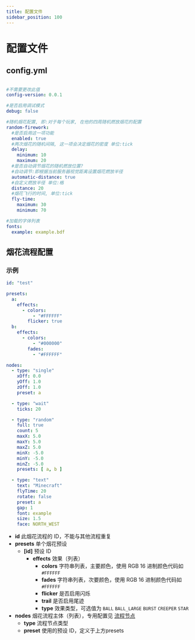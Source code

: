 ```yaml
---
title: 配置文件
sidebar_position: 100
---
```


# 配置文件

## config.yml

```yaml

#不需要更改此值
config-version: 0.0.1

#是否启用调试模式
debug: false

#随机烟花配置, 即:对于每个玩家, 在他的四周随机燃放烟花的配置
random-firework:
  #是否启用这一项功能
  enabled: true
  #两次烟花的随机间隔, 这一项会决定烟花的密度 单位:tick
  delay:
    minimum: 10
    maximum: 20
  #是否自动调节烟花的随机燃放位置?
  #自动调节:即根据当前服务器视觉距离设置烟花燃放半径
  automatic-distance: true
  #自定义燃放半径 单位:格
  distance: 20
  #烟花飞行的时间, 单位:tick
  fly-time:
    maximum: 30
    minimum: 70

#加载的字体列表
fonts:
  example: example.bdf
```

## 烟花流程配置

### 示例

```yaml
id: "test"

presets:
  a:
    effects:
      - colors:
          - "#FFFFFF"
        flicker: true
  b:
    effects:
      - colors:
          - "#000000"
        fades:
          - "#FFFFFF"

nodes:
  - type: "single"
    xOff: 0.0
    yOff: 1.0
    zOff: 1.0
    preset: a

  - type: "wait"
    ticks: 20

  - type: "random"
    full: true
    count: 5
    maxX: 5.0
    maxY: 5.0
    maxZ: 5.0
    minX: -5.0
    minY: -5.0
    minZ: -5.0
    presets: [ a, b ]

  - type: "text"
    text: "Minecraft"
    flyTime: 20
    rotate: false
    preset: a
    gap: 1
    font: example
    size: 1.5
    face: NORTH_WEST

```

- **id** 此烟花流程的 ID，不能与其他流程重复
- **presets** 单个烟花预设
  - **[id]** 预设 ID
    - **effects** 效果（列表）
      - **colors** 字符串列表，主要颜色，使用 RGB 16 进制颜色代码如 `#FFFFFF`
      - **fades** 字符串列表，次要颜色，使用 RGB 16 进制颜色代码如 `#FFFFFF`
      - **flicker** 是否启用闪烁
      - **trail** 是否启用尾迹
      - **type** 效果类型，可选值为 `BALL` `BALL_LARGE` `BURST` `CREEPER` `STAR`
- **nodes** 烟花流程主体（列表），专用配置见 [流程节点](nodes.md)
  - **type** 流程节点类型
  - **preset** 使用的预设 ID，定义于上方presets
